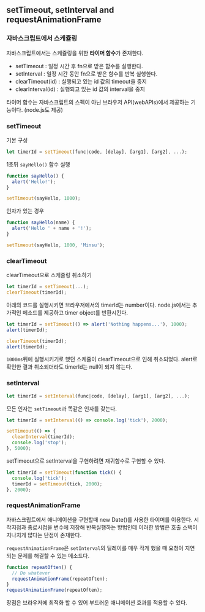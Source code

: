 ## setTimeout, setInterval and requestAnimationFrame

### 자바스크립트에서 스케쥴링

자바스크립트에서는 스케쥴링을 위한 **타이머 함수**가 존재한다.

- setTimeout : 일정 시간 후 fn으로 받은 함수를 실행한다.
- setInterval : 일정 시간 동안 fn으로 받은 함수를 반복 실행한다.
- clearTimeout(id) : 실행되고 있는 id 값의 timeout을 중지
- clearInterval(id) : 실행되고 있는 id 값의 interval을 중지

타이머 함수는 자바스크립트의 스펙이 아닌 브라우저 API(webAPIs)에서 제공하는 기능이다. (node.js도 제공)

### setTimeout

기본 구성

```js
let timerId = setTimeout(func|code, [delay], [arg1], [arg2], ...);
```

1초뒤 `sayHello()` 함수 실행

```js
function sayHello() {
  alert('Hello!');
}

setTimeout(sayHello, 1000);
```

인자가 있는 경우

```js
function sayHello(name) {
  alert('Hello ' + name + '!');
}

setTimeout(sayHello, 1000, 'Minsu');
```

### clearTimeout

clearTimeout으로 스케쥴링 취소하기

```js
let timerId = setTimeout(...);
clearTimeout(timerId);
```

아래의 코드를 실행시키면 브라우저에서의 timerId는 number이다. node.js에서는 추가적인 메소드를 제공하고 timer object를 반환시킨다.

```js
let timerId = setTimeout(() => alert('Nothing happens...'), 1000);
alert(timerId);

clearTimeout(timerId);
alert(timerId);
```

`1000ms`뒤에 실행시키기로 했던 스케쥴이 clearTimeout으로 인해 취소되었다. alert로 확인한 결과 취소되더라도 timerId는 null이 되지 않는다.

### setInterval

```js
let timerId = setInterval(func|code, [delay], [arg1], [arg2], ...);
```

모든 인자는 `setTimeout`과 똑같은 인자를 갖는다.

```js
let timerId = setInterval(() => console.log('tick'), 2000);

setTimeout(() => {
  clearInterval(timerId);
  console.log('stop');
}, 5000);
```

setTimeout으로 setInterval을 구현하려면 재귀함수로 구현할 수 있다.

```js
let timerId = setTimeout(function tick() {
  console.log('tick');
  timerId = setTimeout(tick, 2000);
}, 2000);
```

### requestAnimationFrame

자바스크립트에서 애니메이션을 구현할때 new Date()를 사용한 타이머를 이용한다. 시작지점과 종료시점을 변수에 저장해 반복실행하는 방법인데 이러한 방법은 호출 스택이 지나치게 많다는 단점이 존재한다.

`requestAnimationFrame`은 `setInterval`의 딜레이를 매우 작게 했을 때 요청이 지연되는 문제를 해결할 수 있는 메소드다.

```js
function repeatOften() {
  // Do whatever
  requestAnimationFrame(repeatOften);
}
requestAnimationFrame(repeatOften);
```

장점은 브라우저에 최적화 할 수 있어 부드러운 애니메이션 효과를 적용할 수 있다.
